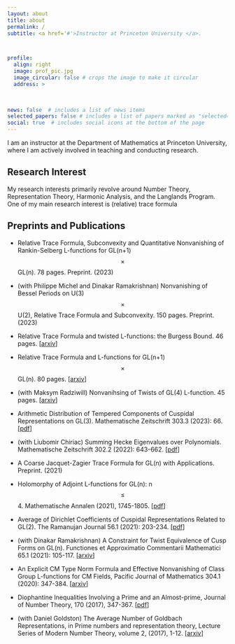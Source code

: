 ```yaml
---
layout: about
title: about
permalink: /
subtitle: <a href='#'>Instructor at Princeton University </a>. 



profile:
  align: right
  image: prof_pic.jpg
  image_circular: false # crops the image to make it circular
  address: >
    
    

news: false  # includes a list of news items
selected_papers: false # includes a list of papers marked as "selected={true}"
social: true  # includes social icons at the bottom of the page
---
```


I am an instructor at the Department of Mathematics at Princeton University, where I am actively involved in teaching and conducting research. 

## Research Interest
My research interests primarily revolve around Number Theory, Representation Theory, Harmonic Analysis, and the Langlands Program. One of my main research interest is (relative) trace formula 

## Preprints and Publications

*  Relative Trace Formula, Subconvexity and Quantitative Nonvanishing of Rankin-Selberg L-functions for GL(n+1)$$\times$$ GL(n). 78 pages. Preprint. (2023)

*  (with Philippe Michel and Dinakar Ramakrishnan) Nonvanishing of Bessel Periods on  U(3)$$\times$$ U(2), Relative Trace Formula and Subconvexity. 150 pages. Preprint. (2023)


* Relative Trace Formula and twisted L-functions: the Burgess Bound. 46 pages. \[[arxiv](https://arxiv.org/pdf/2305.10719.pdf)\]


* Relative Trace Formula and L-functions for GL(n+1)$$\times$$ GL(n). 80 pages. \[[arxiv](https://arxiv.org/pdf/2303.02225.pdf)\]


* (with Maksym Radziwill) Nonvanihsing of Twists of GL(4) L-function. 45 pages. \[[arxiv](https://arxiv.org/pdf/2304.09171.pdf)\] 

* Arithmetic Distribution of Tempered Components of Cuspidal Representations on GL(3). Mathematische Zeitschrift 303.3 (2023): 66. \[[pdf](https://link.springer.com/article/10.1007/s00209-023-03213-w)\]

*  (with Liubomir Chiriac) Summing Hecke Eigenvalues over Polynomials.  Mathematische Zeitschrift 302.2 (2022): 643-662. \[[pdf](https://link.springer.com/article/10.1007/s00209-022-03071-y)\]

* A Coarse Jacquet-Zagier Trace Formula for GL(n) with Applications. Preprint. (2021)

* Holomorphy of Adjoint L-functions for GL(n): n$$\leq $$4. Mathematische Annalen (2021), 1745-1805. \[[pdf](https://link.springer.com/article/10.1007/s00208-021-02189-4)\]

* Average of Dirichlet Coefficients of Cuspidal Representations Related to GL(2). The Ramanujan Journal 56.1 (2021): 203-234. \[[pdf](https://link.springer.com/article/10.1007/s11139-020-00360-0)\]

* (with Dinakar Ramakrishnan) A Constraint for Twist Equivalence of Cusp Forms on GL(n). Functiones et Approximatio Commentarii Mathematici 65.1 (2021): 105-117. \[[arxiv](https://arxiv.org/pdf/1906.01047.pdf)\] 

* An Explicit CM Type Norm Formula and Effective Nonvanishing of Class Group L-functions for CM Fields, Pacific Journal of Mathematics 304.1 (2020): 347-384. \[[arxiv](https://arxiv.org/pdf/1801.05562.pdf)\]

* Diophantine Inequalities Involving a Prime and an Almost-prime, Journal of Number Theory, 170 (2017), 347-367. \[[pdf](https://www.sciencedirect.com/science/article/pii/S0022314X1630124X)\] 

* (with Daniel Goldston) The Average Number of Goldbach Representations, in Prime numbers and representation theory, Lecture Series of Modern Number Theory, volume 2, (2017), 1-12. \[[arxiv](https://arxiv.org/pdf/1601.06902.pdf)\] 


